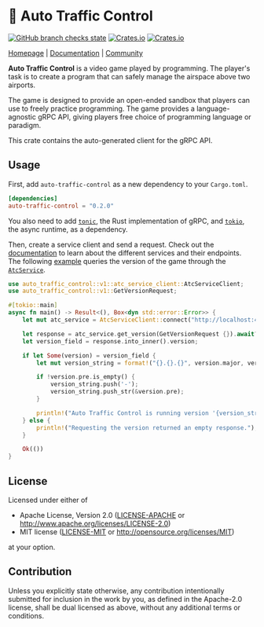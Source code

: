 # 🛬 Auto Traffic Control

[![GitHub branch checks state](https://img.shields.io/github/checks-status/jdno/auto-traffic-control/main)](https://github.com/jdno/auto-traffic-control/actions)
[![Crates.io](https://img.shields.io/crates/v/auto-traffic-control)](https://crates.io/crates/auto-traffic-control)
[![Crates.io](https://img.shields.io/crates/l/auto-traffic-control)](https://crates.io/crates/auto-traffic-control)

[Homepage](https://auto-traffic-control.com) |
[Documentation](https://auto-traffic-control.com/docs) |
[Community](https://github.com/jdno/auto-traffic-control/discussions)

**Auto Traffic Control** is a video game played by programming. The player's
task is to create a program that can safely manage the airspace above two
airports.

The game is designed to provide an open-ended sandbox that players can use to
freely practice programming. The game provides a language-agnostic gRPC API,
giving players free choice of programming language or paradigm.

This crate contains the auto-generated client for the gRPC API.

## Usage

First, add `auto-traffic-control` as a new dependency to your `Cargo.toml`.

```toml
[dependencies]
auto-traffic-control = "0.2.0"
```

You also need to add [`tonic`](https://crates.io/crates/tonic), the Rust
implementation of gRPC, and [`tokio`](https://crates.io/crates/tokio), the async
runtime, as a dependency.

Then, create a service client and send a request. Check out the
[documentation](https://auto-traffic-control.com) to learn about the different
services and their endpoints. The following [example](examples/get_version.rs)
queries the version of the game through the
[`AtcService`](https://auto-traffic-control.com/docs/api/Services/atc-service).

<!-- markdownlint-disable line-length -->

```rust
use auto_traffic_control::v1::atc_service_client::AtcServiceClient;
use auto_traffic_control::v1::GetVersionRequest;

#[tokio::main]
async fn main() -> Result<(), Box<dyn std::error::Error>> {
    let mut atc_service = AtcServiceClient::connect("http://localhost:4747").await?;

    let response = atc_service.get_version(GetVersionRequest {}).await?;
    let version_field = response.into_inner().version;

    if let Some(version) = version_field {
        let mut version_string = format!("{}.{}.{}", version.major, version.minor, version.patch);

        if !version.pre.is_empty() {
            version_string.push('-');
            version_string.push_str(&version.pre);
        }

        println!("Auto Traffic Control is running version '{version_string}'");
    } else {
        println!("Requesting the version returned an empty response.");
    }

    Ok(())
}
```

<!-- markdownlint-enable line-length -->

## License

Licensed under either of

- Apache License, Version 2.0 ([LICENSE-APACHE](LICENSE-APACHE) or <http://www.apache.org/licenses/LICENSE-2.0>)
- MIT license ([LICENSE-MIT](LICENSE-MIT) or <http://opensource.org/licenses/MIT>)

at your option.

## Contribution

Unless you explicitly state otherwise, any contribution intentionally submitted
for inclusion in the work by you, as defined in the Apache-2.0 license, shall be
dual licensed as above, without any additional terms or conditions.
